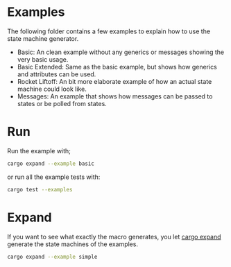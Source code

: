 # Examples
The following folder contains a few examples to explain how to use the state machine generator. 

- Basic: An clean example without any generics or messages showing the very basic usage.
- Basic Extended: Same as the basic example, but shows how generics and attributes can be used.
- Rocket Liftoff: An bit more elaborate example of how an actual state machine could look like.
- Messages: An example that shows how messages can be passed to states or be polled from states.

# Run
Run the example with;
```bash
cargo expand --example basic
```
or run all the example tests with:
```bash
cargo test --examples
```

# Expand
If you want to see what exactly the macro generates, you let [cargo expand](https://github.com/dtolnay/cargo-expand) generate the state machines of the examples.
```bash
cargo expand --example simple
```
